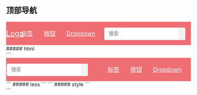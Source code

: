 ## 顶部导航
<div class="codes">
<div class="nav">
	<a href="#!"class="logo">Logo</a>
	<ul class="navs">
		<li><a href="badges">标签</a></li>
		<li><a href="buttons">按钮</a></li>
		<li class="dropdown">
			<a class="dropdown-button"href="#!">Dropdown<i class="fa fa-caret-down"></i></a>
			<ul class="dropdown-content">
				<li><a href="#!">one</a></li>
				<li><a href="#!">two</a></li>
				<li class="divider"></li>
				<li><a href="#!">three</a></li>
			</ul>
		</li>
		<li class="nav-search">
			<input class="nav-search-input"type="text"placeHolder="搜索"><span class="nav-search-btn"><i class="fa fa-search"></i></span>
		</li>
	</ul>
	
</div>
<style type="text/css">
.nav{color:#fff;background-color:#ee6e73;width:100%;height:64px;line-height:64px;position:relative;}
.nav .logo{position:absolute;color:#fff;display:block;font-size:20px;padding:0;line-height:64px;}
.navs{float:right;transition:background-color .3s;margin:0!important;}
.navs li{float:left;padding:0;margin:0!important;list-style:none!important;}
.navs li:hover,.navs li.active{background-color:rgba(0,0,0,0.1)}
.navs a{font-size:16px;color:#fff;display:block;padding:0 15px;line-height:65px;}
.dropdown{position:relative;}
.dropdown i{padding:0 5px;}
.dropdown:hover .dropdown-content{display:block;opacity:1;box-shadow:0 8px 17px 0 rgba(0,0,0,0.2),0 6px 20px 0 rgba(0,0,0,0.19);}
.dropdown-content{background-color:#fff;margin:0;display:none;min-height:100px;opacity:0;z-index:1;white-space:nowrap;position:absolute;will-change:width,height;width:100%;}
.dropdown-content li{clear:both;cursor:pointer;width:100%;text-align:left;text-transform:none;}
.dropdown-content li:hover,.dropdown-content li.active{background-color:#eee;}
.dropdown-content li > a,.dropdown-content li > span{font-size:18px;color:#26a69a;display:block;line-height:30px;}
li.nav-search{position:relative;display:table;border-collapse:separate;color:#555;float:right;margin-top:16px!important;margin-right: 15px!important;}
.nav-search-input{display:table-cell;position:relative;z-index:2;float:left;width:100%;height:34px;padding:6px 12px;color:#555;background-color:#fff;box-sizing:border-box;border:0;border-radius:3px 0 0 3px;background-color:#fff;}
.nav-search-btn{display:table-cell;position:relative;z-index:3;vertical-align:middle;padding:0 10px;background-color:#f2f2f2;border-radius:0 3px 3px 0;}
.nav-search-btn:hover{background-color:#e6e6e6;cursor:pointer;}
</style>
</div>
##### html<div class="codes">
```
<div class="nav">
	<a href="#!"class="logo">Logo</a>
	<ul class="navs">
		<li><a href="badges">标签</a></li>
		<li><a href="buttons">按钮</a></li>
		<li class="dropdown">
			<a class="dropdown-button"href="#!">Dropdown<i class="fa fa-caret-down"></i></a>
			<ul class="dropdown-content">
				<li><a href="#!">one</a></li>
				<li><a href="#!">two</a></li>
				<li class="divider"></li>
				<li><a href="#!">three</a></li>
			</ul>
		</li>
	</ul>
	<li class="nav-search">
		<input class="nav-search-input"type="text"placeHolder="搜索"><span class="nav-search-btn"><i class="fa fa-search"></i></span>
	</li>
</div>
```
##### less		
```
<style type="text/less">
	@wordColor:#fff;
	@bgc:#ee6e73;
	@height:64px;
	@fontSize:16px;
	.nav{
		background-color:@bgc;width:100%;height:@height;position:relative;
		.logo{position:absolute;color:#fff;display:block;font-size:@fontSize + 4;padding:0;line-height:@height;}
	}
	.navs{
		float:right;transition:background-color .3s;
		li{
			float:left;padding:0;
			&.active,&:hover{background-color:rgba(0,0,0,0.1);}
		}
		a{font-size:@fontSize;color:@wordColor;display:block;padding:0 15px;line-height:@height;}
	}
	.dropdown{
		position:relative;
		i{padding:0 5px;}
		&:hover .dropdown-content{display:block;opacity:1;box-shadow:0 8px 17px 0 rgba(0,0,0,0.2),0 6px 20px 0 rgba(0,0,0,0.19);}
	}
	.dropdown-content{
		background-color:#fff;margin:0;display:none;opacity:0;z-index:1;white-space:nowrap;position:absolute;will-change:width,height;width:100%;
		li{
			clear:both;cursor:pointer;width:100%;text-align:left;text-transform:none;
			&.active,&:hover{background-color:#eee;}
			&>a,&>span{font-size:@fontSize + 2;color:#26a69a;display:block;line-height:30px;}
		}
	}

	.nav-search{position:relative;display:table;border-collapse:separate;color:#555;float:right;margin-top:16px;margin-right: 15px;}
	.nav-search-input{display:table-cell;position:relative;z-index:2;float:left;width:100%;height:34px;padding:6px 12px;color:#555;background-color:#fff;box-sizing:border-box;border:0;border-radius:3px 0 0 3px;background-color:#fff;}
	.nav-search-btn{display:table-cell;position:relative;z-index:3;vertical-align:middle;padding:0 10px;background-color:#f2f2f2;border-radius:0 3px 3px 0;}
	.nav-search-btn:hover{background-color:#e6e6e6;cursor:pointer;}
</style>
```
##### style		
```
<style type="text/css">
	.nav{color:#fff;background-color:#ee6e73;width:100%;height:64px;line-height:64px;position:relative;}
	.nav .logo{position:absolute;color:#fff;display:block;font-size:20px;padding:0;line-height:64px;}
	.navs{float:right;transition:background-color .3s;}
	.navs li{float:left;padding:0;}
	.navs li:hover,.navs li.active{background-color:rgba(0,0,0,0.1)}
	.navs a{font-size:16px;color:#fff;display:block;padding:0 15px;line-height:65px;}
	.dropdown{position:relative;}
	.dropdown i{padding:0 5px;}
	.dropdown:hover .dropdown-content{display:block;opacity:1;box-shadow:0 8px 17px 0 rgba(0,0,0,0.2),0 6px 20px 0 rgba(0,0,0,0.19);}
	.dropdown-content{background-color:#fff;margin:0;display:none;min-height:100px;opacity:0;z-index:1;white-space:nowrap;position:absolute;will-change:width,height;width:100%;}
	.dropdown-content li{clear:both;cursor:pointer;width:100%;text-align:left;text-transform:none;}
	.dropdown-content li:hover,.dropdown-content li.active{background-color:#eee;}
	.dropdown-content li > a,.dropdown-content li > span{font-size:18px;color:#26a69a;display:block;line-height:30px;}
	.nav-search{position:relative;display:table;border-collapse:separate;color:#555;float:right;margin-top:16px;margin-right: 15px;}
	.nav-search-input{display:table-cell;position:relative;z-index:2;float:left;width:100%;height:34px;padding:6px 12px;color:#555;background-color:#fff;box-sizing:border-box;border:0;border-radius:3px 0 0 3px;background-color:#fff;}
	.nav-search-btn{display:table-cell;position:relative;z-index:3;vertical-align:middle;padding:0 10px;background-color:#f2f2f2;border-radius:0 3px 3px 0;}
	.nav-search-btn:hover{background-color:#e6e6e6;cursor:pointer;}
</style>
```

